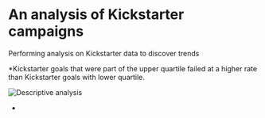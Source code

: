 # An analysis of Kickstarter campaigns
Performing analysis on Kickstarter data to discover trends 

*Kickstarter goals that were part of the upper quartile failed at a higher rate than Kickstarter goals with lower quartile.
  

![Descriptive analysis](https://user-images.githubusercontent.com/101659146/159207675-cca53a35-7dc9-4531-a3c8-b10c0f2112eb.png)

*
